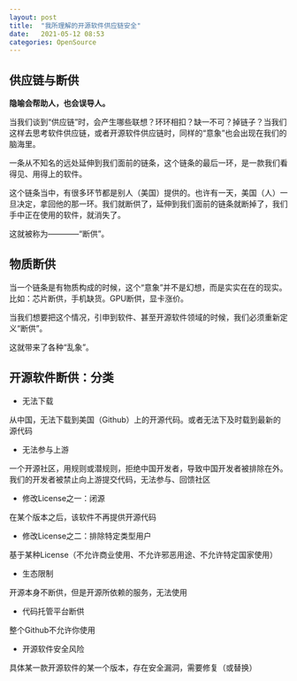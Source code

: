 ```yaml
---
layout: post
title:  "我所理解的开源软件供应链安全"
date:   2021-05-12 08:53
categories: OpenSource
---
```


## 供应链与断供

**隐喻会帮助人，也会误导人。**

当我们谈到“供应链”时，会产生哪些联想？环环相扣？缺一不可？掉链子？当我们这样去思考软件供应链，或者开源软件供应链时，同样的“意象”也会出现在我们的脑海里。

一条从不知名的远处延伸到我们面前的链条，这个链条的最后一环，是一款我们看得见、用得上的软件。

这个链条当中，有很多环节都是别人（美国）提供的。也许有一天，美国（人）一旦决定，拿回他的那一环。我们就断供了，延伸到我们面前的链条就断掉了，我们手中正在使用的软件，就消失了。

这就被称为————“断供”。

## 物质断供

当一个链条是有物质构成的时候，这个“意象”并不是幻想，而是实实在在的现实。比如：芯片断供，手机缺货。GPU断供，显卡涨价。

当我们想要把这个情况，引申到软件、甚至开源软件领域的时候，我们必须重新定义“断供”。

这就带来了各种“乱象”。

## 开源软件断供：分类

* 无法下载

从中国，无法下载到美国（Github）上的开源代码。或者无法下及时载到最新的源代码

* 无法参与上游

一个开源社区，用规则或潜规则，拒绝中国开发者，导致中国开发者被排除在外。我们的开发者被禁止向上游提交代码，无法参与、回馈社区

* 修改License之一：闭源

在某个版本之后，该软件不再提供开源代码

* 修改License之二：排除特定类型用户

基于某种License（不允许商业使用、不允许邪恶用途、不允许特定国家使用）

* 生态限制

开源本身不断供，但是开源所依赖的服务，无法使用

* 代码托管平台断供

整个Github不允许你使用

* 开源软件安全风险

具体某一款开源软件的某一个版本，存在安全漏洞，需要修复（或替换）
